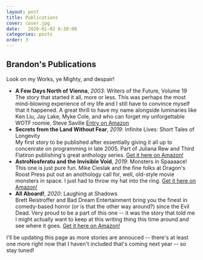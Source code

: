 ```yaml
---
layout: post
title: Publications
cover: cover.jpg
date:   2020-01-02 6:30:00
categories: posts
order: 3
---
```


## Brandon's Publications

Look on my Works, ye Mighty, and despair!

* <strong>A Few Days North of Vienna</strong>, <em>2003</em>: Writers of the Future, Volume 19<br />
	The story that started it all, more or less. This was perhaps the most mind-blowing experience of my life and I still
	have to convince myself that it happened. A great thrill to have my name alongside luminaries like Ken Liu, Jay Lake, Myke Cole, and
	who can forget my unforgettable WOTF roomie, Steve Saville [Entry on Amazon](https://www.amazon.com/Hubbard-Presents-Writers-Future-Vol/dp/1592121659)
	<br />
* <strong>Secrets from the Land Without Fear</strong>, <em>2019</em>: Infinite Lives: Short Tales of Longevity<br />
	My first story to be published after essentially giving it all up to concenrate on programming in late 2005. Part of Juliana Rew and Third Flatiron publishing's
	great anthology series. [Get it here on Amazon!](https://www.amazon.com/Infinite-Lives-Longevity-Flatiron-Anthologies-ebook/dp/B07XVN23X6/ref=cm_cr_arp_d_product_top?ie=UTF8)
	<br />
* <strong>AstroNosferatu and the Invisible Void</strong>, <em>2019</em>: Monsters in Spaaaace!<br />
	This one is just pure fun. Mike Cieslak and the fine folks at Dragon's Roost Press put out an anothology call for, well, old-style movie monsters in space.
	I just had to throw my hat into the ring. [Get it here on Amazon!](https://www.amazon.com/Monsters-Spaaaace-Michael-Cieslak/dp/0998887897/ref=sr_1_1?keywords=monsters+in+spaaaace&qid=1580514870&s=digital-text&sr=1-1-catcorr)
	<br />
* <strong>All Aboard!</strong>, <em>2020</em>: Laughing at Shadows<br />
	Brett Reistroffer and Bad Dream Entertainment bring you the finest in comedy-based horror (or is that the other way around?) since the Evil Dead.
	Very proud to be a part of this one -- it was the story that told me I might actually want to keep at this writing thing this time around and see where it goes.
	[Get it here on Amazon!](https://www.amazon.com/Laughing-at-Shadows-Brett-Reistroffer-ebook/dp/B0829GBNRW/ref=pd_rhf_se_p_img_8?_encoding=UTF8&psc=1&refRID=F2VTBN08SV5M4SZWE2R7)

I'll be updating this page as more stories are annouced -- there's at least one more right now that I haven't included that's coming next year -- so stay tuned!